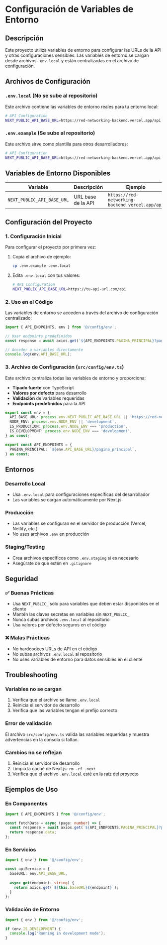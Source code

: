 # Configuración de Variables de Entorno

## Descripción

Este proyecto utiliza variables de entorno para configurar las URLs de la API y otras configuraciones sensibles. Las variables de entorno se cargan desde archivos `.env.local` y están centralizadas en el archivo de configuración.

## Archivos de Configuración

### `.env.local` (No se sube al repositorio)
Este archivo contiene las variables de entorno reales para tu entorno local:

```bash
# API Configuration
NEXT_PUBLIC_API_BASE_URL=https://red-networking-backend.vercel.app/api
```

### `.env.example` (Se sube al repositorio)
Este archivo sirve como plantilla para otros desarrolladores:

```bash
# API Configuration
NEXT_PUBLIC_API_BASE_URL=https://red-networking-backend.vercel.app/api
```

## Variables de Entorno Disponibles

| Variable | Descripción | Ejemplo |
|----------|-------------|---------|
| `NEXT_PUBLIC_API_BASE_URL` | URL base de la API | `https://red-networking-backend.vercel.app/api` |

## Configuración del Proyecto

### 1. Configuración Inicial

Para configurar el proyecto por primera vez:

1. Copia el archivo de ejemplo:
   ```bash
   cp .env.example .env.local
   ```

2. Edita `.env.local` con tus valores:
   ```bash
   # API Configuration
   NEXT_PUBLIC_API_BASE_URL=https://tu-api-url.com/api
   ```

### 2. Uso en el Código

Las variables de entorno se acceden a través del archivo de configuración centralizado:

```typescript
import { API_ENDPOINTS, env } from '@/config/env';

// Usar endpoints predefinidos
const response = await axios.get(`${API_ENDPOINTS.PAGINA_PRINCIPAL}?page=1`);

// Acceder a variables directamente
console.log(env.API_BASE_URL);
```

### 3. Archivo de Configuración (`src/config/env.ts`)

Este archivo centraliza todas las variables de entorno y proporciona:

- **Tipado fuerte** con TypeScript
- **Valores por defecto** para desarrollo
- **Validación** de variables requeridas
- **Endpoints predefinidos** para la API

```typescript
export const env = {
  API_BASE_URL: process.env.NEXT_PUBLIC_API_BASE_URL || 'https://red-networking-backend.vercel.app/api',
  NODE_ENV: process.env.NODE_ENV || 'development',
  IS_PRODUCTION: process.env.NODE_ENV === 'production',
  IS_DEVELOPMENT: process.env.NODE_ENV === 'development',
} as const;

export const API_ENDPOINTS = {
  PAGINA_PRINCIPAL: `${env.API_BASE_URL}/pagina_principal`,
} as const;
```

## Entornos

### Desarrollo Local
- Usa `.env.local` para configuraciones específicas del desarrollador
- Las variables se cargan automáticamente por Next.js

### Producción
- Las variables se configuran en el servidor de producción (Vercel, Netlify, etc.)
- No uses archivos `.env` en producción

### Staging/Testing
- Crea archivos específicos como `.env.staging` si es necesario
- Asegúrate de que estén en `.gitignore`

## Seguridad

### ✅ Buenas Prácticas
- Usa `NEXT_PUBLIC_` solo para variables que deben estar disponibles en el cliente
- Mantén las claves secretas en variables sin `NEXT_PUBLIC_`
- Nunca subas archivos `.env.local` al repositorio
- Usa valores por defecto seguros en el código

### ❌ Malas Prácticas
- No hardcodees URLs de API en el código
- No subas archivos `.env.local` al repositorio
- No uses variables de entorno para datos sensibles en el cliente

## Troubleshooting

### Variables no se cargan
1. Verifica que el archivo se llame `.env.local`
2. Reinicia el servidor de desarrollo
3. Verifica que las variables tengan el prefijo correcto

### Error de validación
El archivo `src/config/env.ts` valida las variables requeridas y muestra advertencias en la consola si faltan.

### Cambios no se reflejan
1. Reinicia el servidor de desarrollo
2. Limpia la caché de Next.js: `rm -rf .next`
3. Verifica que el archivo `.env.local` esté en la raíz del proyecto

## Ejemplos de Uso

### En Componentes
```typescript
import { API_ENDPOINTS } from '@/config/env';

const fetchData = async (page: number) => {
  const response = await axios.get(`${API_ENDPOINTS.PAGINA_PRINCIPAL}?page=${page}`);
  return response.data;
};
```

### En Servicios
```typescript
import { env } from '@/config/env';

const apiService = {
  baseURL: env.API_BASE_URL,
  
  async get(endpoint: string) {
    return axios.get(`${this.baseURL}${endpoint}`);
  }
};
```

### Validación de Entorno
```typescript
import { env } from '@/config/env';

if (env.IS_DEVELOPMENT) {
  console.log('Running in development mode');
}
``` 